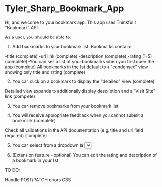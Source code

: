 # Tyler_Sharp_Bookmark_App

Hi, and welcome to your bookmark app. This app uses Thinkful's "Bookmark" API.

As a user, you should be able to:

1. Add bookmarks to your bookmark list. Bookmarks contain:

-title (complete)
-url link (complete)
-description (complete)
-rating (1-5) (complete)
-You can see a list of your bookmarks when you first open the app (complete)
All bookmarks in the list default to a "condensed" view showing only title and rating (complete)

2. You can click on a bookmark to display the "detailed" view (complete)

Detailed view expands to additionally display description and a "Visit Site" link (complete)

3. You can remove bookmarks from your bookmark list 

4. You will receive appropriate feedback when you cannot submit a bookmark (complete)

Check all validations in the API documentation (e.g. title and url field required) (complete)

5. You can select from a dropdown (a <select> element) a "minimum rating" to filter the list by all bookmarks rated at or above the chosen selection

6. (Extension feature - optional) You can edit the rating and description of a bookmark in your list

TO DO:

Handle POST/PATCH errors
CSS
